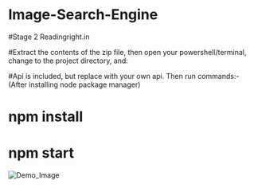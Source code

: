 # Image-Search-Engine
#Stage 2 Readingright.in

#Extract the contents of the zip file, then open your powershell/terminal, change to the project directory, and:

#Api is included, but replace with your own api.
Then run commands:- (After installing node package manager)

# npm install
# npm start

![Demo_Image](https://user-images.githubusercontent.com/66775711/132116899-ea1c7be7-8274-4c88-b6a5-68bf6603dcbf.png)


